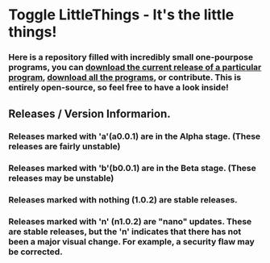 # Toggle LittleThings - It's the little things!
### Here is a repository filled with incredibly small one-pourpose programs, you can [download the current release of a particular program](https://tggl.ml/lt/releases), [download all the programs](https://tggl.ml/lt/all.zip), or contribute. This is entirely open-source, so feel free to have a look inside!

## Releases / Version Informarion.

### Releases marked with 'a'(a0.0.1) are in the Alpha stage. (These releases are fairly unstable)
### Releases marked with 'b'(b0.0.1) are in the Beta stage. (These releases may be unstable)
### Releases marked with nothing (1.0.2) are stable releases.
### Releases marked with 'n' (n1.0.2) are "nano" updates. These are stable releases, but the 'n' indicates that there has not been a major visual change. For example, a security flaw may be corrected.
